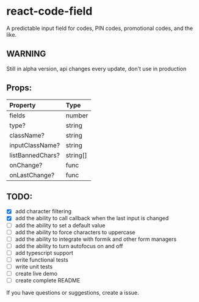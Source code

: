 # react-code-field

A predictable input field for codes, PIN codes, promotional codes, and the like.

## WARNING

Still in alpha version, api changes every update, don't use in production

## Props:

| Property         | Type     |
| :--------------- | :------- |
| fields           | number   |
| type?            | string   |
| className?       | string   |
| inputClassName?  | string   |
| listBannedChars? | string[] |
| onChange?        | func     |
| onLastChange?    | func     |

## TODO:
-[x] add character filtering 
-[x] add the ability to call callback when the last input is changed 
-[ ] add the ability to set a default value 
-[ ] add the ability to force characters to uppercase 
-[ ] add the ability to integrate with formik and other form managers
-[ ] add the ability to turn autofocus on and off
-[ ] add typescript support
-[ ] write functional tests 
-[ ] write unit tests 
-[ ] create live demo
-[ ] create complete README

If you have questions or suggestions, create a issue.
